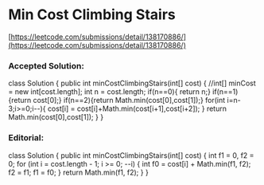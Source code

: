 # Min Cost Climbing Stairs
[https://leetcode.com/submissions/detail/138170886/](https://leetcode.com/submissions/detail/138170886/)

### Accepted Solution:
class Solution {
    public int minCostClimbingStairs(int[] cost) {
        //int[] minCost = new int[cost.length];
        int n = cost.length;
        if(n==0){ return n;}
        if(n==1){return cost[0];}
        if(n==2){return Math.min(cost[0],cost[1]);}
        for(int i=n-3;i>=0;i--){
            cost[i] = cost[i]+Math.min(cost[i+1],cost[i+2]);
        }
        return Math.min(cost[0],cost[1]);
    }
}

### Editorial:
class Solution {
    public int minCostClimbingStairs(int[] cost) {
        int f1 = 0, f2 = 0;
        for (int i = cost.length - 1; i >= 0; --i) {
            int f0 = cost[i] + Math.min(f1, f2);
            f2 = f1;
            f1 = f0;
        }
        return Math.min(f1, f2);
    }
}